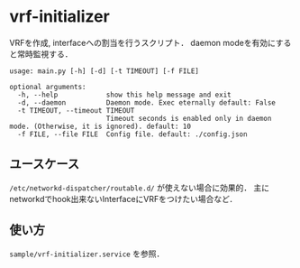 # vrf-initializer

VRFを作成, interfaceへの割当を行うスクリプト．
daemon modeを有効にすると常時監視する． 



```
usage: main.py [-h] [-d] [-t TIMEOUT] [-f FILE]

optional arguments:
  -h, --help            show this help message and exit
  -d, --daemon          Daemon mode. Exec eternally default: False
  -t TIMEOUT, --timeout TIMEOUT
                        Timeout seconds is enabled only in daemon mode. (Otherwise, it is ignored). default: 10
  -f FILE, --file FILE  Config file. default: ./config.json
```

## ユースケース
`/etc/networkd-dispatcher/routable.d/` が使えない場合に効果的．
主にnetworkdでhook出来ないInterfaceにVRFをつけたい場合など．


## 使い方
`sample/vrf-initializer.service` を参照．